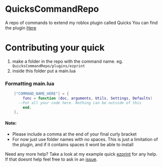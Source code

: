 # QuicksCommandRepo

A repo of commands to extend my roblox plugin called Quicks
You can find the plugin [Here](https://www.roblox.com/library/10469484730/Quicks)

# Contributing your quick

1. make a folder in the repo with the command name. eg. ` QuicksCommandRepo/plugins/ezprint`
2. inside this folder put a main.lua

### Formatting main.lua

```lua
	["COMMAND_NAME_HERE"] = {
		func = function (doc, arguments, Utils, Settings, Defaults)
      --Put all your code here. Nothing can be outside of this
		end,
	},
```

#### Note:

- Please include a comma at the end of your final curly bracket
- For now just use folder names with no spaces. This is just a limitation of the plugin, and if it contains spaces it wont be able to install

Need any more help? Take a look at my example quick [ezprint](https://github.com/KevinWh0/QuicksCommandRepo/tree/main/plugins/ezprint) for any help. If that doesnt help feel free to ask in an [issue](https://github.com/KevinWh0/QuicksCommandRepo/issues/new).
